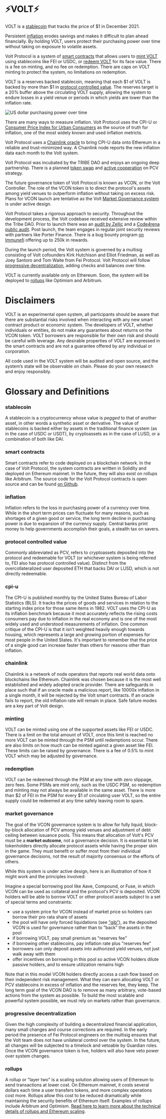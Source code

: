 # ⚡VOLT⚡

VOLT is a [stablecoin](#stablecoin) that tracks the price of $1 in December 2021.

Persistent [inflation](#inflation) erodes savings and makes it difficult to plan ahead financially. By holding VOLT, users protect their purchasing power over time without taking on exposure to volatile assets.

Volt Protocol is a system of [smart contracts](#smart-contracts) that allows users to [mint VOLT](#minting) using stablecoins like FEI or USDC, or [redeem VOLT](#redemption) for its face value. There is a fee on minting, and no fee on redemption. There are caps on VOLT minting to protect the system, no limitations on redemption.

VOLT is a reserves backed stablecoin, meaning that each $1 of VOLT is backed by more than $1 in [protocol controlled value](#protocol-controlled-value). The reserves target is a 20% buffer above the circulating VOLT supply, allowing the system to endure losses in a yield venue or periods in which yields are lower than the inflation rate.

![US dollar purchasing power over time](dollar.jpg)

There are many ways to measure inflation. Volt Protocol uses the CPI-U or [Consumer Price Index for Urban Consumers](#cpi-u) as the source of truth for inflation, one of the most widely known and used inflation metricts.

Volt Protocol uses a [Chainlink oracle](#chainlink) to bring CPI-U data onto Ethereum in a reliable and trust-minimized way. A Chainlink node reports the new inflation data each month to the Volt system.

Volt Protocol was incubated by the TRIBE DAO and enjoys an ongoing deep partnership. There is a planned [token swap](https://snapshot.org/#/fei.eth/proposal/0x33c689b49e000f7380fc16b7c366d37f9088db5427d544e073f245e4b48bb243) and [active cooperation](https://snapshot.org/#/fei.eth/proposal/0x05054792882cf1f7fe9972bc9125df9f0359a277ad15f7f0c8ce585c553b0535) on PCV strategy.

The future governance token of Volt Protocol is known as VCON, or the Volt Controller. The role of the VCON token is to direct the protocol's assets among yield venues to outperform inflation without taking on excess risk. Plans for VCON launch are tentative as the Volt [Market Governance system](#market-governance) is under active design.

Volt Protocol takes a rigorous approach to security. Throughout the development process, the Volt codebase received extensive review within the Tribe DAO. Prior to launch there was an [audit by Zellic](https://github.com/volt-protocol/volt-protocol-core/blob/develop/audits/Volt%20Protocol%20-%20Zellic%20Audit%20Report.pdf) and a [Code4rena public audit](https://code4rena.com/contests/2022-03-volt-protocol-contest). Post launch, the team engages in regular joint security reviews with partners like Porter Finance. There is a bug bounty program [on Immunefi](https://immunefi.com/bounty/voltprotocol/) offering up to 250k in rewards.

During the launch period, the Volt system is governed by a multisig consisting of Volt cofounders Kirk Hutchison and Elliot Friedman, as well as Joey Santoro and Tom Waite from Fei Protocol. Volt Protocol will follow [progressive decentralization](#progressive-decentralization), adding checks and balances over time.

VOLT is currently available only on Ethereum. Soon, the system will be deployed to [rollups](#rollups) like Optimism and Arbitrum.

# Disclaimers
VOLT is an experimental open system, all participants should be aware that there are substantial risks involved when interacting with any new smart contract product or economic system. The developers of VOLT, whether individuals or entities, do not make any guarantees about returns on the VCON token. VOLT borrowers are responsible for their own risk and should be careful with leverage. Any desirable properties of VOLT are expressed in the smart contracts and are not a guarantee offered by any individual or corporation.

All code used in the VOLT system will be audited and open source, and the system’s state will be observable on chain. Please do your own research and enjoy responsibly.

# Glossary and Definitions
### stablecoin
A stablecoin is a cryptocurrency whose value is *pegged* to that of another asset, in other words a synthetic asset or derivative. The value of stablecoins is backed either by assets in the traditional finance system (as in the case of USDC or USDT), by cryptoassets as in the case of LUSD, or a combination of both like DAI.

### smart contracts
Smart contracts refer to code deployed on a blockchain network. In the case of Volt Protocol, the system contracts are written in Solidity and deployed on Ethereum mainnet. In the future, they will also exist on rollups like Arbitrum. The source code for the Volt Protocol contracts is open source and can be found [on Github](https://github.com/volt-protocol/volt-protocol-core).

### inflation
Inflation refers to the loss in purchasing power of a currency over time. While in the short term prices can fluctuate for many reasons, such as shortages of a given good or service, the long term decline in purchasing power is due to expansion of the currency supply. Central banks print money to help governments accomplish their goals, a stealth tax on savers.

### protocol controlled value
Commonly abbreviated as PCV, refers to cryptoassets deposited into the protocol and redeemable for VOLT (or whichever system is being referred to, FEI also has protocol controlled value). Distinct from the overcollateralized user deposited ETH that backs DAI or LUSD, which is not directly redeemable.

### cpi-u
The CPI-U is published monthly by the United States Bureau of Labor Statistics (BLS). It tracks the prices of goods and services in relation to the starting index price for those same items in 1982. VOLT uses the CPI-U as its inflation benchmark because it most accurately reflects the rising costs consumers pay due to inflation in the real economy and is one of the most widely used and understood measurements of inflation. One common critique of the CPI-U is that it isn’t weighted heavily enough towards housing, which represents a large and growing portion of expenses for most people in the United States. It's important to remember that the price of a single good can increase faster than others for reasons other than inflation.

### chainlink
Chainlink is a network of node operators that reports real world data onto blockchains like Ethereum. Chainlink was chosen because it is the most well established and widely adopted oracle provider. There are safeguards in place such that if an oracle made a malicious report, like 10000x inflation in a single month, it will be rejected by the Volt smart contracts. If an oracle fails to report, the old inflation rate will remain in place. Safe failure modes are a key part of Volt design.

### minting
VOLT can be minted using one of the supported assets like FEI or USDC. There is a limit on the total amount of VOLT, once this limit is reached no more VOLT can be minted through the PSM until redemptions occur. There are also limits on how much can be minted against a given asset like FEI. These limits can be raised by governance. There is a fee of 0.5% to mint VOLT which may be adjusted by governance.

### redemption
VOLT can be redeemed through the PSM at any time with zero slippage, zero fees. Some PSMs are mint only, such as the USDC PSM, so redemption and minting may not always be available in the same asset. There is more than $2 of FEI in the PSM for every $1 of circulating user VOLT, so the entire supply could be redeemed at any time safely leaving room to spare.

### market governance
The goal of the VCON governance system is to allow for fully liquid, block-by-block allocation of PCV among yield venues and adjustment of debt ceiling between issuance pools. This means that allocation of Volt's PCV must be a **market outcome**, not a governance decision. It is essential to let tokenholders directly allocate protocol assets while having the proper skin in the game. They must benefit or suffer most from their individual governance decisions, not the result of majority consensus or the efforts of others.

While this system is under active design, here is an illustration of how it might work and the principles involved:

Imagine a special borrowing pool like Aave, Compound, or Fuse, in which VCON can be used as collateral and the protocol's PCV is deposited. VCON holders will be able to borrow VOLT or other protocol assets subject to a set of special terms and constraints:

* use a system price for VCON instead of market price so holders can borrow their pro rata share of assets
* the pool will have only forced liquidations (see ["gib"](https://github.com/fei-protocol/tribe-turbo)), as the deposited VCON is used for governance rather than to "back" the assets in the pool
* if borrowing VOLT, pay small premium as "reserves fee"
* if borrowing other stablecoins, pay inflation rate plus "reserves fee"
* borrowers can only deposit assets into authorized yield venues, not just walk away with them
* offer incentives on borrowing in this pool so active VCON holders dilute passive holders, and to ensure utilization remains high

Note that in this model VCON holders directly access a cash flow based on their independent risk management. What they can earn allocating VOLT or PCV stablecoins in excess of inflation and the reserves fee, they keep. The long term goal of the VCON DAO is to remove as many arbitrary, vote-based actions from the system as possible. To build the most scalable and powerful system possible, we must rely on markets rather than governance.

### progressive decentralization
Given the high complexity of building a decentralized financial application, many small changes and course corrections are required. In the early period the presence of Fei Protocol engineers on the multisig ensures that the Volt team does not have unilateral control over the system. In the future, all changes will be subjected to a timelock and vetoable by Guardian roles. Once the VCON governance token is live, holders will also have veto power over system changes.

### rollups
A rollup or "layer two" is a scaling solution allowing users of Ethereum to send transactions at lower cost. On Ethereum mainnet, it costs several dollars each time a user transfers tokens, and more complex operations cost more. Rollups allow this cost to be reduced dramatically while maintaining the security benefits of Ethereum itself. Examples of rollups include Arbitrum and Optimism. [Read here to learn more about the technical details of rollups and Ethereum scaling](https://ethereum.org/en/developers/docs/scaling/).
